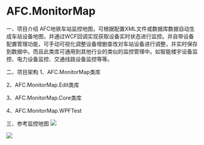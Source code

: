 # AFC.MonitorMap
一、项目介绍
AFC地铁车站监控地图，可根据配置XML文件或数据库数据自动生成车站设备地图，并通过WCF回调实现获取设备实时状态进行监控。并自带设备配置管理功能，可手动可视化调整设备增删查改对车站设备进行调整，并实时保存到数据中。而且此类库可通用到其他行业的类似的监控管理中。如智能楼宇设备监控、电力设备监控、交通线路设备监控等等。

二、项目架构
  1、AFC.MonitorMap类库
  
  2、AFC.MonitorMap.Edit类库
  
  3、AFC.MonitorMap.Core类库
  
  4、AFC.MonitorMap.WPFTest
  
三、参考监控地图
 ![](https://github.com/wikeyKelly/AFC.MonitorMap/blob/9446e968312d6fd2ef2d332c490dce79eae6b878/AFC.MonitorMap/Debug/image/stationmap.png)
 
 ![](https://github.com/wikeyKelly/AFC.MonitorMap/blob/940aabbd921b9df207febe74dac5deef049080d8/AFC.MonitorMap/Debug/image/line.png)
